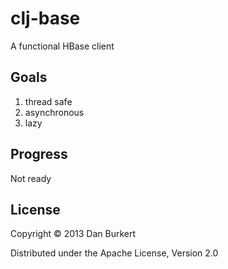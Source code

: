 # clj-base

A functional HBase client

## Goals

1.  thread safe
2.  asynchronous
3.  lazy

## Progress

Not ready

## License

Copyright © 2013 Dan Burkert

Distributed under the Apache License, Version 2.0
